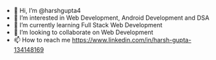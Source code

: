 - 👋 Hi, I’m @harshgupta4
- 👀 I’m interested in Web Development, Android Development and DSA
- 🌱 I’m currently learning Full Stack Web Development
- 💞️ I’m looking to collaborate on Web Development 
- 📫 How to reach me https://www.linkedin.com/in/harsh-gupta-134148169

<!---
harshgupta4/harshgupta4 is a ✨ special ✨ repository because its `README.md` (this file) appears on your GitHub profile.
You can click the Preview link to take a look at your changes.
--->
